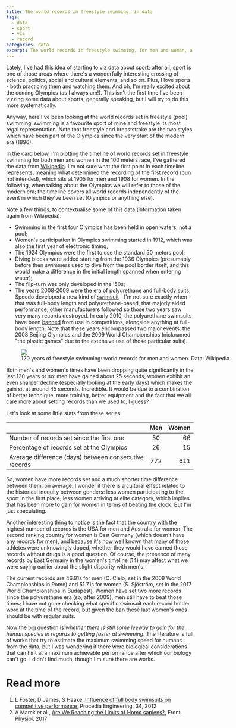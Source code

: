 ```yaml
---
title: The world records in freestyle swimming, in data
tags:
  - data
  - sport
  - viz
  - record
categories: data
excerpt: The world records in freestyle swimming, for men and women, a data card.
---
```


Lately, I've had this idea of starting to viz data about sport; after all, sport is one of those areas where there's a wonderfully interesting crossing of science, politics, social and cultural elements, and so on. Plus, I love sports - both practicing them and watching them. And oh, I'm really excited about the coming Olympics (as I always am!). This isn't the first time I've been vizzing some data about sports, generally speaking, but I will try to do this more systematically.

Anyway, here I've been looking at the world records set in freestyle (pool) swimming: swimming is a favourite sport of mine and freestyle its most regal representation. Note that freestyle and breaststroke are the two styles which have been part of the Olympics since the very start of the modern era (1896).

In the card below, I'm plotting the timeline of world records set in freestyle swimming for both men and women in the 100 meters race, I've gathered the data from [Wikipedia](https://en.wikipedia.org/wiki/Category:World_record_progressions_in_swimming). I'm not sure what the first point in each timeline represents, meaning what determined the recording of the first record (pun not intended), which sits at 1905 for men and 1908 for women. In the following, when talking about the Olympics we will refer to those of the modern era; the timeline covers all world records independently of the event in which they've been set (Olympics or anything else).

Note a few things, to contextualise some of this data (information taken again from Wikipedia):
* Swimming in the first four Olympics has been held in open waters, not a pool;
* Women's participation in Olympics swimming started in 1912, which was also the first year of electronic timing;
* The 1924 Olympics were the first to use the standard 50 meters pool;
* Diving blocks were added starting from the 1936 Olympics (presumably before then swimmers used to dive from the pool border itself, and this would make a difference in the initial length spanned when entering water);
* The flip-turn was only developed in the '50s;
* The years 2008-2009 were the era of polyurethane and full-body suits: Speedo developed a new kind of [swimsuit](https://en.wikipedia.org/wiki/LZR_Racer) - I'm not sure exactly when - that was full-body length and polyurethane-based, that majorly aided performance, other manufacturers followed so those two years saw very many records destroyed. In early 2010, the polyurethane swimsuits have been [banned](https://en.wikipedia.org/wiki/High-technology_swimwear_fabric) from use in competitions, alongside anything at full-body length. Note that these years encompassed two major events: the 2008 Beijing Olympics and the 2009 World Championships (nicknamed "the plastic games" due to the extensive use of those particular suits).

<figure class="align-center" style="width: 600px">
  <img src="{{ site.url }}{{site.posts_images_path}}freestyle-swimming-records.jpg">
  <figcaption>120 years of freestyle swimming: world records for men and women. Data: Wikipedia.</figcaption>
</figure>

Both men's and women's times have been dropping quite significantly in the last 120 years or so: men have gained about 25 seconds, women exhibit an even sharper decline (especially looking at the early days) which makes the gain sit at around 45 seconds. Incredible. It would be due to a combination of better technique, more training, better equipment and the fact that we all care more about setting records than we used to, I guess?

Let's look at some little stats from these series.

|         | Men           | Women  |
| ------------- |:-------------:| -----:|
| Number of records set since the first one      | 50 | 66 |
| Percentage of records set at the Olympics     |   26    |   15 |
| Average difference (days) between consecutive records | 772      |    611 |

So, women have more records set and a much shorter time difference between them, on average. I wonder if there is a cultural effect related to the historical inequity between genders: less women participating to the sport in the first place, less women arriving at elite category, which implies that has been more to gain for women in terms of beating the clock. But I'm just speculating.

Another interesting thing to notice is the fact that the country with the highest number of records is the USA for men and Australia for women. The second ranking country for women is East Germany (which doesn't have any records for men), and because it's now well known that many of those athletes were unknowingly doped, whether they would have earned those records without drugs is a good question. Of course, the presence of many records by East Germany in the women's timeline (14) may affect what we were saying earlier about the slight disparity with men's.

The current records are 46.91s for men (C. Cielo, set in the 2009 World Championships in Rome) and 51.71s for women (S. Sjöström, set in the 2017 World Championships in Budapest). Women have set two more records since the polyurethane era (so, after 2009), men still have to beat those times; I have not gone checking what specific swimsuit each record holder wore at the time of the record, but given the ban these last women's ones should be with regular suits.

Now the big question is *whether there is still some leeway to gain for the human species in regards to getting faster at swimming*. The literature is full of works that try to estimate the maximum swimming speed for humans from the data, but I was wondering if there were biological considerations that can hint at a maximum achievable performance after which our biology can't go. I didn't find much, though I'm sure there are works.


# Read more

1. L Foster, D James, S Haake, [Influence of full body swimsuits on competitive performance](sciencedirect.com/science/article/pii/S1877705812017341), Procedia Engineering, 34, 2012
2. A Marck et al., [Are We Reaching the Limits of Homo sapiens?](https://www.frontiersin.org/articles/10.3389/fphys.2017.00812/full), Front. Physiol, 2017
